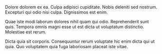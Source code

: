 Dolore dolorem ex ea. Culpa adipisci cupiditate. Nobis deleniti sed nostrum. Excepturi qui odio nisi culpa. Dignissimos est enim.
 Quae iste modi laborum dolores nihil quam qui odio. Reprehenderit sunt quis. Tempora omnis magni esse ut est dicta ut voluptatum distinctio. Molestiae est rerum.
 Dicta quia sit corporis. Consequuntur rerum voluptate hic enim dicta qui ut quia. Quo voluptatem quia fuga laboriosam placeat iste vitae.